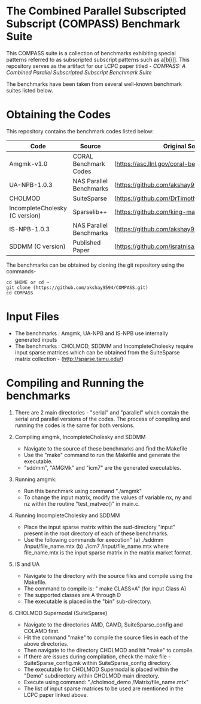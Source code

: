 
# The Combined Parallel Subscripted Subscript (COMPASS) Benchmark Suite 
This COMPASS suite is a collection of benchmarks exhibiting special patterns
referred to as subscripted subscript patterns such as a[b[i]]. This repository
serves as the artifact for our LCPC paper titled - 
*COMPASS: A Combined Parallel Subscripted Subscript Benchmark Suite*

The benchmarks have been taken from several well-known benchmark suites listed below.

# Obtaining the Codes

This repository contains the benchmark codes listed below:

| Code  | Source | Original Source link | 
| ------------- | ------------- | ------------- |
| Amgmk-v1.0  | CORAL Benchmark Codes | (https://asc.llnl.gov/coral-benchmarks)
| UA-NPB-1.0.3 | NAS Parallel Benchmarks | (https://github.com/akshay9594/SNU_NPB-1.0.3)  
| CHOLMOD | SuiteSparse | (https://github.com/DrTimothyAldenDavis/SuiteSparse)
| IncompleteCholesky (C version) | Sparselib++ | (https://github.com/king-mahdi/IEGenLib)
| IS-NPB-1.0.3 | NAS Parallel Benchmarks | (https://github.com/akshay9594/SNU_NPB-1.0.3)
| SDDMM (C version) | Published Paper | (https://github.com/isratnisa/SDDMM_GPU)

The benchmarks can be obtained by cloning the git repository using the commands-
```
cd $HOME or cd ~
git clone (https://github.com/akshay9594/COMPASS.git)
cd COMPASS
```

# Input Files

- The benchmarks : Amgmk, UA-NPB and IS-NPB use internally generated inputs
- The benchmarks : CHOLMOD, SDDMM and IncompleteCholesky require
   input sparse matrices which can be obtained from the SuiteSparse
   matrix collection - (http://sparse.tamu.edu/)

# Compiling and Running the benchmarks

   1. There are 2 main directories - "serial" and "parallel"
       which contain the serial and parallel versions of the codes. The
       process of compiling and running the codes is the same for both
       versions.
   2. Compiling amgmk, IncompleteCholesky and SDDMM
      - Navigate to the source of these benchmarks and find the Makefile
      - Use the "make" command to run the Makefile and generate the 
        executable.
      - "sddmm", "AMGMk" and "icm7" are the generated executables.
   2. Running amgmk:
      - Run this benchmark using command "./amgmk"
      - To change the input matrix, modify the values of variable
         nx, ny and nz within the routine "test_matvec()" in main.c.
   3. Running IncompleteCholesky and SDDMM
      - Place the input sparse matrix within the sud-directory "input" present 
        in the root directory of each of these benchmarks.
      - Use the following commands for execution"
         (a) ./sddmm /input/file_name.mtx
         (b) ./icm7 /input/file_name.mtx
      where file_name.mtx is the input sparse matrix in the matrix market format.

   4. IS and UA
      - Navigate to the directory with the source files and compile using the Makefile.
      - The command to compile is:
        " make CLASS=A" (for input Class A)
      - The supported classes are A through D
      - The executable is placed in the "bin" sub-directory.

   5. CHOLMOD Supernodal (SuiteSparse)
      - Navigate to the directories AMD, CAMD, SuiteSparse_config and COLAMD first.
      - Hit the command "make" to compile the source files in each of the above directories.
      - Then navigate to the directory CHOLMOD and hit "make" to compile.
      - If there are issues during compilation, check the make file - SuiteSparse_config.mk
        within SuiteSparse_config directory.
      - The executable for CHOLMOD Supernodal is placed within the "Demo" subdirectory within
        CHOLMOD main directory.
      - Execute using command: "./cholmod_demo /Matrix/file_name.mtx"
      - The list of input sparse matrices to be used are mentioned in the LCPC paper linked above.